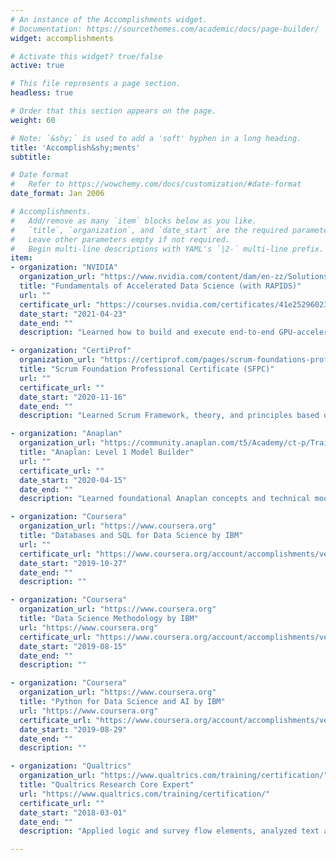 ```yaml
---
# An instance of the Accomplishments widget.
# Documentation: https://sourcethemes.com/academic/docs/page-builder/
widget: accomplishments

# Activate this widget? true/false
active: true

# This file represents a page section.
headless: true

# Order that this section appears on the page.
weight: 60

# Note: `&shy;` is used to add a 'soft' hyphen in a long heading.
title: 'Accomplish&shy;ments'
subtitle:

# Date format
#   Refer to https://wowchemy.com/docs/customization/#date-format
date_format: Jan 2006

# Accomplishments.
#   Add/remove as many `item` blocks below as you like.
#   `title`, `organization`, and `date_start` are the required parameters.
#   Leave other parameters empty if not required.
#   Begin multi-line descriptions with YAML's `|2-` multi-line prefix.
item:
- organization: "NVIDIA"
  organization_url: "https://www.nvidia.com/content/dam/en-zz/Solutions/deep-learning/deep-learning-education/DLI-Workshop-Fundamentals-of-Accelerated-Data-Science-with-RAPIDS.pdf"
  title: "Fundamentals of Accelerated Data Science (with RAPIDS)"
  url: ""
  certificate_url: "https://courses.nvidia.com/certificates/41e25296023f4f01ab2b42339591719c"
  date_start: "2021-04-23"
  date_end: ""
  description: "Learned how to build and execute end-to-end GPU-accelerated data science workflows to quickly explore, iterate, and get work into production. Applied a wide variety of machine learning algorithms to perform data analysis at scale."

- organization: "CertiProf"
  organization_url: "https://certiprof.com/pages/scrum-foundations-professional-certificate-sfpc-english"
  title: "Scrum Foundation Professional Certificate (SFPC)"
  url: ""
  certificate_url: ""
  date_start: "2020-11-16"
  date_end: ""
  description: "Learned Scrum Framework, theory, and principles based on the official Scrum Guide."

- organization: "Anaplan"
  organization_url: "https://community.anaplan.com/t5/Academy/ct-p/Training"
  title: "Anaplan: Level 1 Model Builder"
  url: ""
  certificate_url: ""
  date_start: "2020-04-15"
  date_end: ""
  description: "Learned foundational Anaplan concepts and technical model building skills."

- organization: "Coursera"
  organization_url: "https://www.coursera.org"
  title: "Databases and SQL for Data Science by IBM"
  url: ""
  certificate_url: "https://www.coursera.org/account/accomplishments/verify/AWC6QWTUSHGG"`
  date_start: "2019-10-27"
  date_end: ""
  description: ""

- organization: "Coursera"
  organization_url: "https://www.coursera.org"
  title: "Data Science Methodology by IBM"
  url: "https://www.coursera.org"
  certificate_url: "https://www.coursera.org/account/accomplishments/verify/QYUV582HGRN6"
  date_start: "2019-08-15"
  date_end: ""
  description: ""

- organization: "Coursera"
  organization_url: "https://www.coursera.org"
  title: "Python for Data Science and AI by IBM"
  url: "https://www.coursera.org"
  certificate_url: "https://www.coursera.org/account/accomplishments/verify/DGCP5W3Y4EJQ"
  date_start: "2019-08-29"
  date_end: ""
  description: ""

- organization: "Qualtrics"
  organization_url: "https://www.qualtrics.com/training/certification/"
  title: "Qualtrics Research Core Expert"
  url: "https://www.qualtrics.com/training/certification/"
  certificate_url: ""
  date_start: "2018-03-01"
  date_end: ""
  description: "Applied logic and survey flow elements, analyzed text and data, and employed Qualtrics API to automate and streamline processes."

---
```

